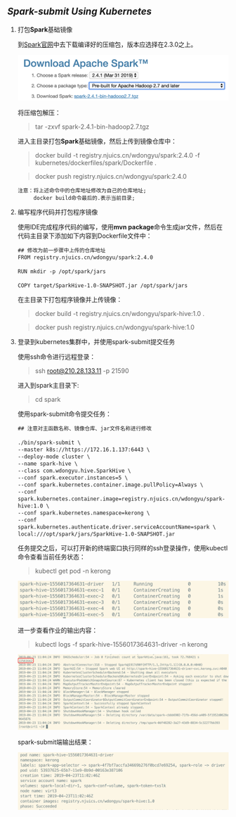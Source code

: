 ## *Spark-submit Using Kubernetes*

1. 打包**Spark**基础镜像

    到[Spark官网](https://spark.apache.org/downloads.html)中去下载编译好的压缩包，版本应选择在2.3.0之上。
    
    ![Spark Download](images/spark_download.png)
    
    将压缩包解压：
    
	> tar -zxvf spark-2.4.1-bin-hadoop2.7.tgz
	
	进入主目录打包**Spark**基础镜像，然后上传到镜像仓库中：
	
	> docker build -t registry.njuics.cn/wdongyu/spark:2.4.0 -f kubernetes/dockerfiles/spark/Dockerfile .
	
	> docker push registry.njuics.cn/wdongyu/spark:2.4.0
	
	```
	注意：将上述命令中的仓库地址修改为自己的仓库地址;
		 docker build命令最后的.表示当前目录;
	```
	
	
2.	编写程序代码并打包程序镜像

	使用IDE完成程序代码的编写，使用**mvn package**命令生成jar文件，然后在代码主目录下添加如下内容到Dockerfile文件中：
	
	```
	## 修改为前一步骤中上传的仓库地址
	FROM registry.njuics.cn/wdongyu/spark:2.4.0

	RUN mkdir -p /opt/spark/jars

	COPY target/SparkHive-1.0-SNAPSHOT.jar /opt/spark/jars
	```
	
	在主目录下打包程序镜像并上传镜像：
	
	> docker build -t registry.njuics.cn/wdongyu/spark-hive:1.0 .
	
	> docker push registry.njuics.cn/wdongyu/spark-hive:1.0
	
3.	登录到kubernetes集群中，并使用spark-submit提交任务

	使用ssh命令进行远程登录：
	
	> ssh root@210.28.133.11 -p 21590
	
	进入到spark主目录下:
	
	> cd spark
	
	使用spark-submit命令提交任务：
	
	```
	## 注意对主函数名称、镜像仓库、jar文件名称进行修改
	
	./bin/spark-submit \
	--master k8s://https://172.16.1.137:6443 \
	--deploy-mode cluster \
	--name spark-hive \
	--class com.wdongyu.hive.SparkHive \
	--conf spark.executor.instances=5 \
	--conf spark.kubernetes.container.image.pullPolicy=Always \
	--conf spark.kubernetes.container.image=registry.njuics.cn/wdongyu/spark-hive:1.0 \
	--conf spark.kubernetes.namespace=kerong \
	--conf spark.kubernetes.authenticate.driver.serviceAccountName=spark \
	local:///opt/spark/jars/SparkHive-1.0-SNAPSHOT.jar
	```
	
	任务提交之后，可以打开新的终端窗口执行同样的ssh登录操作，使用kubectl命令查看当前任务状态：
	
	> kubectl get pod -n kerong
	
	![running-pod](images/running-pod.png)
	
	进一步查看作业的输出内容：
	
	> kubectl logs -f spark-hive-1556017364631-driver -n kerong
	
	![result](images/result.png)
	
	spark-submit端输出结果：
	
	![submit-succeeded](images/submit-succeeded.png)